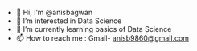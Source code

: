 - 👋 Hi, I’m @anisbagwan
- 👀 I’m interested in Data Science
- 🌱 I’m currently learning basics of Data Science
- 📫 How to reach me : Gmail- anisb9860@gmail.com

<!---
anisbagwan/anisbagwan is a ✨ special ✨ repository because its `README.md` (this file) appears on your GitHub profile.
You can click the Preview link to take a look at your changes.
--->
